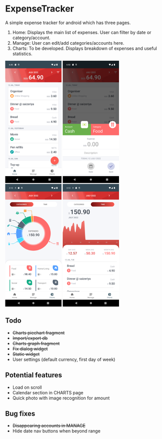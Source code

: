 # ExpenseTracker
A simple expense tracker for android which has three pages.
1. Home: Displays the main list of expenses. User can filter by date or category/account.
2. Manage: User can edit/add categories/accounts here.
3. Charts: To be developed. Displays breakdown of expenses and useful statistics.

<img src="https://github.com/rachung2510/ExpenseTracker/blob/master/screenshots/screenshot-home.png?raw=true" alt="Home Page" width="180" /> <img src="https://github.com/rachung2510/ExpenseTracker/blob/master/screenshots/screenshot-expense.png?raw=true" alt="Add expense" width="180" /> <img src="https://github.com/rachung2510/ExpenseTracker/blob/master/screenshots/screenshot-piechart.png?raw=true" alt="Piechart" width="180" /> <img src="https://github.com/rachung2510/ExpenseTracker/blob/master/screenshots/screenshot-graph.png?raw=true" alt="Graph of expenses over time" width="180" />

## Todo
- ~~Charts piechart fragment~~
- ~~Import/export db~~
- ~~Charts graph fragment~~
- ~~Fix dialog widget~~
- ~~Static widget~~
- User settings (default currency, first day of week)

## Potential features
- Load on scroll
- Calendar section in CHARTS page
- Quick photo with image recognition for amount

## Bug fixes
- ~~Disappearing accounts in MANAGE~~
- Hide date nav buttons when beyond range

